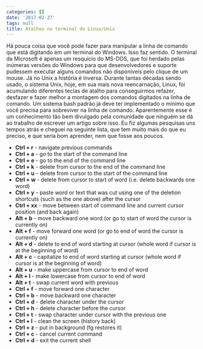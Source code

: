 ```yaml
---
categories: []
date: '2017-02-27'
tags: null
title: Atalhos no terminal do Linux/Unix
---
```


Há pouca coisa que você pode fazer para manipular a linha de comando que está digitando em um terminal do Windows. Isso faz sentido. O terminal da Microsoft é apenas um resquício do MS-DOS, que foi herdado pelas inúmeras versões do Windows para que desenvolvedores e suporte pudessem executar alguns comandos não disponíveis pelo clique de um mouse. Já no Unix a história é inversa. Durante tantas décadas sendo usado, o sistema Unix, hoje, em sua mais nova reencarnação, Linux, foi acumulando diferentes teclas de atalho para conseguirmos refazer, desfazer e fazer melhor a montagem dos comandos digitados na linha de comando. Um sistema bash padrão já deve ter implementado o mínimo que você precisa para sobreviver na linha de comando. Aparentemente esse é um conhecimento tão bem divulgado pela comunidade que ninguém se dá ao trabalho de escrever um artigo sobre isso. Eu fiz algumas pesquisas uns tempos atrás e cheguei na seguinte lista, que tem muito mais do que eu preciso, e que seria bom aprender, nem que fosse aos poucos.

 - __Ctrl + r__ - navigate previous commands
 - __Ctrl + a__ - go to the start of the command line
 - __Ctrl + e__ - go to the end of the command line
 - __Ctrl + k__ - delete from cursor to the end of the command line
 - __Ctrl + u__ - delete from cursor to the start of the command line
 - __Ctrl + w__ - delete from cursor to start of word (i.e. delete backwards one word)
 - __Ctrl + y__ - paste word or text that was cut using one of the deletion shortcuts (such as the one above) after the cursor
 - __Ctrl + xx__ - move between start of command line and current cursor position (and back again)
 - __Alt + b__ - move backward one word (or go to start of word the cursor is currently on)
 - __Alt + f__ - move forward one word (or go to end of word the cursor is currently on)
 - __Alt + d__ - delete to end of word starting at cursor (whole word if cursor is at the beginning of word)
 - __Alt + c__ - capitalize to end of word starting at cursor (whole word if cursor is at the beginning of word)
 - __Alt + u__ - make uppercase from cursor to end of word
 - __Alt + l__ - make lowercase from cursor to end of word
 - __Alt + t__ - swap current word with previous
 - __Ctrl + f__ - move forward one character
 - __Ctrl + b__ - move backward one character
 - __Ctrl + d__ - delete character under the cursor
 - __Ctrl + h__ - delete character before the cursor
 - __Ctrl + t__ - swap character under cursor with the previous one
 - __Ctrl + l__ - clean the screen (history back)
 - __Ctrl + z__ - put in background (fg restores it)
 - __Ctrl + c__ - cancel current command
 - __Ctrl + d__ - exit the current shell

